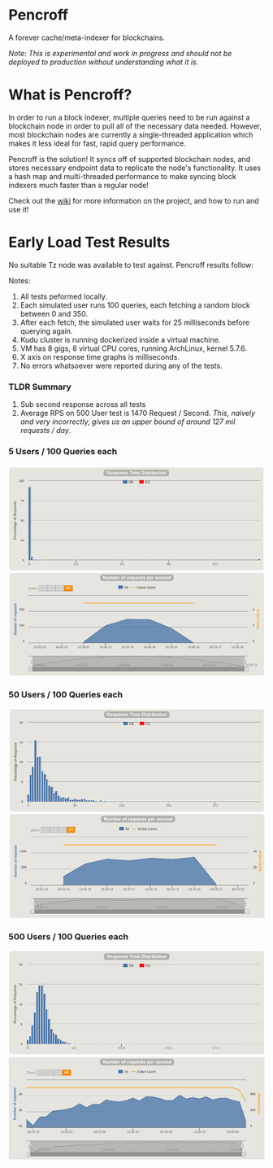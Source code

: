 # Pencroff
A forever cache/meta-indexer for blockchains.

_Note: This is experimental and work in progress and should not be deployed to production without understanding what it is._

# What is Pencroff?
In order to run a block indexer, multiple queries need to be run against a blockchain node in order to pull all of the necessary data needed. However, most blockchain nodes are currently a single-threaded application which makes it less ideal for fast, rapid query performance. 

Pencroff is the solution! It syncs off of supported blockchain nodes, and stores necessary endpoint data to replicate the node's functionality. It uses a hash map and multi-threaded performance to make syncing block indexers much faster than a regular node!

Check out the [wiki](https://github.com/Cryptonomic/Pencroff/wiki) for more information on the project, and how to run and use it!

# Early Load Test Results

No suitable Tz node was available to test against. Pencroff results follow:

Notes:
1. All tests peformed locally.
1. Each simulated user runs 100 queries, each fetching a random block between 0 and 350.
1. After each fetch, the simulated user waits for 25 milliseconds before querying again.
1. Kudu cluster is running dockerized inside a virtual machine.
1. VM has 8 gigs, 8 virtual CPU cores, running ArchLinux, kernel 5.7.6.
1. X axis on response time graphs is milliseconds.
1. No errors whatsoever were reported during any of the tests.

### TLDR Summary
1. Sub second response across all tests
1. Average RPS on 500 User test is 1470 Request / Second. *This, naively and very incorrectly, gives us an upper bound of around 127 mil requests / day*.

### 5 Users / 100 Queries each
![Response time distribution](docs/loadtest/rt-5U-100Q.png)
![Requests per second](docs/loadtest/rps-5U-100Q.png)

### 50 Users / 100 Queries each
![Response time distribution](docs/loadtest/rt-50U-100Q.png)
![Requests per second](docs/loadtest/rps-50U-100Q.png)

### 500 Users / 100 Queries each
![Response time distribution](docs/loadtest/rt-500U-100Q.png)
![Requests per second](docs/loadtest/rps-500U-100Q.png)
